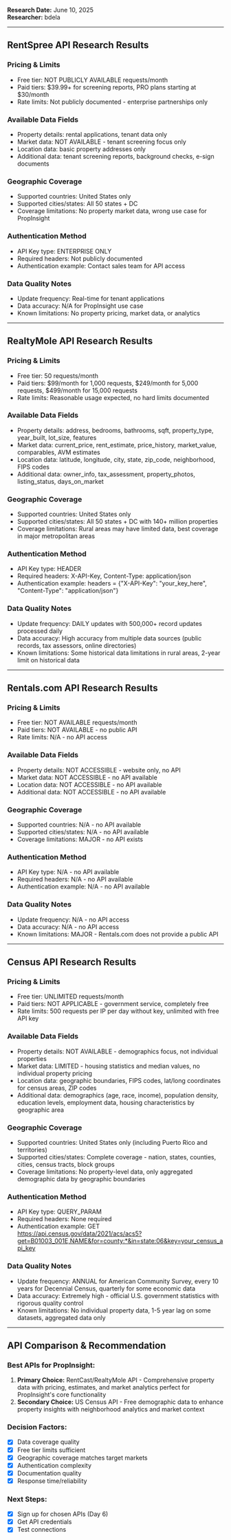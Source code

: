 **Research Date:** June 10, 2025  
**Researcher:** bdela

---

## RentSpree API Research Results

### Pricing & Limits
- Free tier: NOT PUBLICLY AVAILABLE requests/month
- Paid tiers: $39.99+ for screening reports, PRO plans starting at $30/month
- Rate limits: Not publicly documented - enterprise partnerships only

### Available Data Fields
- Property details: rental applications, tenant data only
- Market data: NOT AVAILABLE - tenant screening focus only
- Location data: basic property addresses only
- Additional data: tenant screening reports, background checks, e-sign documents

### Geographic Coverage
- Supported countries: United States only
- Supported cities/states: All 50 states + DC
- Coverage limitations: No property market data, wrong use case for PropInsight

### Authentication Method
- API Key type: ENTERPRISE ONLY
- Required headers: Not publicly documented
- Authentication example: Contact sales team for API access

### Data Quality Notes
- Update frequency: Real-time for tenant applications
- Data accuracy: N/A for PropInsight use case
- Known limitations: No property pricing, market data, or analytics

---

## RealtyMole API Research Results

### Pricing & Limits
- Free tier: 50 requests/month
- Paid tiers: $99/month for 1,000 requests, $249/month for 5,000 requests, $499/month for 15,000 requests
- Rate limits: Reasonable usage expected, no hard limits documented

### Available Data Fields
- Property details: address, bedrooms, bathrooms, sqft, property_type, year_built, lot_size, features
- Market data: current_price, rent_estimate, price_history, market_value, comparables, AVM estimates
- Location data: latitude, longitude, city, state, zip_code, neighborhood, FIPS codes
- Additional data: owner_info, tax_assessment, property_photos, listing_status, days_on_market

### Geographic Coverage
- Supported countries: United States only
- Supported cities/states: All 50 states + DC with 140+ million properties
- Coverage limitations: Rural areas may have limited data, best coverage in major metropolitan areas

### Authentication Method
- API Key type: HEADER
- Required headers: X-API-Key, Content-Type: application/json
- Authentication example: headers = {"X-API-Key": "your_key_here", "Content-Type": "application/json"}

### Data Quality Notes
- Update frequency: DAILY updates with 500,000+ record updates processed daily
- Data accuracy: High accuracy from multiple data sources (public records, tax assessors, online directories)
- Known limitations: Some historical data limitations in rural areas, 2-year limit on historical data

---

## Rentals.com API Research Results

### Pricing & Limits
- Free tier: NOT AVAILABLE requests/month
- Paid tiers: NOT AVAILABLE - no public API
- Rate limits: N/A - no API access

### Available Data Fields
- Property details: NOT ACCESSIBLE - website only, no API
- Market data: NOT ACCESSIBLE - no API available
- Location data: NOT ACCESSIBLE - no API available
- Additional data: NOT ACCESSIBLE - no API available

### Geographic Coverage
- Supported countries: N/A - no API available
- Supported cities/states: N/A - no API available
- Coverage limitations: MAJOR - no API exists

### Authentication Method
- API Key type: N/A - no API available
- Required headers: N/A - no API available
- Authentication example: N/A - no API available

### Data Quality Notes
- Update frequency: N/A - no API access
- Data accuracy: N/A - no API access
- Known limitations: MAJOR - Rentals.com does not provide a public API

---

## Census API Research Results

### Pricing & Limits
- Free tier: UNLIMITED requests/month
- Paid tiers: NOT APPLICABLE - government service, completely free
- Rate limits: 500 requests per IP per day without key, unlimited with free API key

### Available Data Fields
- Property details: NOT AVAILABLE - demographics focus, not individual properties
- Market data: LIMITED - housing statistics and median values, no individual property pricing
- Location data: geographic boundaries, FIPS codes, lat/long coordinates for census areas, ZIP codes
- Additional data: demographics (age, race, income), population density, education levels, employment data, housing characteristics by geographic area

### Geographic Coverage
- Supported countries: United States only (including Puerto Rico and territories)
- Supported cities/states: Complete coverage - nation, states, counties, cities, census tracts, block groups
- Coverage limitations: No property-level data, only aggregated demographic data by geographic boundaries

### Authentication Method
- API Key type: QUERY_PARAM
- Required headers: None required
- Authentication example: GET https://api.census.gov/data/2021/acs/acs5?get=B01003_001E,NAME&for=county:*&in=state:06&key=your_census_api_key

### Data Quality Notes
- Update frequency: ANNUAL for American Community Survey, every 10 years for Decennial Census, quarterly for some economic data
- Data accuracy: Extremely high - official U.S. government statistics with rigorous quality control
- Known limitations: No individual property data, 1-5 year lag on some datasets, aggregated data only

---

## API Comparison & Recommendation

### Best APIs for PropInsight:
1. **Primary Choice:** RentCast/RealtyMole API - Comprehensive property data with pricing, estimates, and market analytics perfect for PropInsight's core functionality
2. **Secondary Choice:** US Census API - Free demographic data to enhance property insights with neighborhood analytics and market context

### Decision Factors:
- [x] Data coverage quality
- [x] Free tier limits sufficient
- [x] Geographic coverage matches target markets
- [x] Authentication complexity
- [x] Documentation quality
- [x] Response time/reliability

### Next Steps:
- [x] Sign up for chosen APIs (Day 6)
- [x] Get API credentials
- [x] Test connections